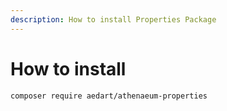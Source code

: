 ```yaml
---
description: How to install Properties Package
---
```


# How to install

```console
composer require aedart/athenaeum-properties
```

